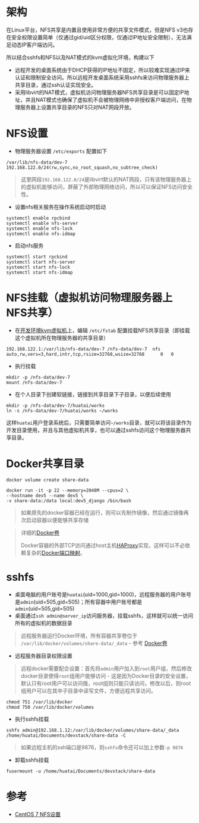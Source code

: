 # 架构

在Linux平台，NFS共享是内置且使用非常方便的共享文件模式，但是NFS v3也存在安全权限设置简单（仅通过gid/uid区分权限，仅通过IP地址安全限制），无法满足动态IP客户端访问。

所以结合sshfs和NFS以及NAT模式的kvm虚拟化环境，构建以下

* 远程开发的桌面系统由于DHCP获得的IP地址不固定，所以较难实现通过IP来认证和限制安全访问。所以远程开发桌面系统采用sshfs来访问物理服务器上共享目录，通过ssh认证实现安全。
* 采用libvirt的NAT模式，虚拟机访问物理服务器NFS共享目录是可以固定IP地址，并且NAT模式也确保了虚拟机不会被物理网络中非授权客户端访问，在物理服务器上设置共享目录的NFS只对NAT网段开放。

# NFS设置

* 物理服务器设置 `/etc/exports` 配置如下

```
/var/lib/nfs-data/dev-7    192.168.122.0/24(rw,sync,no_root_squash,no_subtree_check)
```

> 这里网段`192.168.122.0/24`是libvirt默认的NAT网段，只有该物理服务器上的虚拟机能够访问，屏蔽了外部物理网络访问，所以可以保证NFS访问安全性。

* 设置nfs相关服务在操作系统启动时启动

```
systemctl enable rpcbind
systemctl enable nfs-server
systemctl enable nfs-lock
systemctl enable nfs-idmap  
```

* 启动nfs服务

```
systemctl start rpcbind
systemctl start nfs-server
systemctl start nfs-lock
systemctl start nfs-idmap
```

# NFS挂载（虚拟机访问物理服务器上NFS共享）

* 在[开发环境kvm虚拟机](kvm)上，编辑 `/etc/fstab` 配置挂载NFS共享目录（即挂载这个虚拟机所在物理服务器的共享目录）

```
192.168.122.1:/var/lib/nfs-data/dev-7 /nfs-data/dev-7  nfs auto,rw,vers=3,hard,intr,tcp,rsize=32768,wsize=32768      0   0
```

* 执行挂载

```
mkdir -p /nfs-data/dev-7
mount /nfs-data/dev-7
```

* 在个人目录下创建软链接，链接到共享目录下子目录，以便后续使用

```
mkdir -p /nfs-data/dev-7/huatai/works
ln -s /nfs-data/dev-7/huatai/works ~/works
```

这样`huatai`用户登录系统后，只需要简单访问`~/works`目录，就可以将该目录作为开发目录使用，并且与其他虚拟机共享，也可以通过sshfs访问这个物理服务器共享目录。

# Docker共享目录

```
docker volume create share-data

docker run -it -p 22 --memory=2048M --cpus=2 \
--hostname dev5 --name dev5 \
-v share-data:/data local:dev5_django /bin/bash
```

> 如果原先的docker容器已经在运行，则可以先制作镜像，然后通过镜像再次启动容器以便能够共享存储

> 详细的[Docker卷](../virtual/docker/using_docker/docker_volume)
>
> Docker容器的外部TCP访问通过host主机[HAProxy](../service/proxy/mysql_load_balancing_haproxy)实现，这样可以不必依赖复杂的[Docker端口映射](../virtual/docker/using_docker/mapping_docker_container_port)。

# sshfs

* 桌面电脑的用户账号是`huatai`(uid=1000,gid=1000)，远程服务器的用户账号是`admin`(uid=505,gid=505)；所有容器中用户账号都是`admin`(uid=505,gid=505)
* 桌面通过`ssh admin@server_ip`访问服务器，挂载sshfs，这样就可以统一访问所有的虚拟机的数据目录

> 远程服务器运行Docker环境，所有容器共享卷位于 `/var/lib/docker/volumes/share-data/_data` - 参考 [Docker卷](../virtual/docker/using_docker/docker_volume)

* 远程服务器目录权限设置

> 远程docker需要配合设置：首先将`admin`用户加入到`root`用户组，然后修改docker目录使得`root`组用户能够访问 - 这是因为Docker目录的安全设置，默认只有root用户可以访问俄，root组则只能只读访问，修改以后，则root组用户可以在其中子目录中读写文件，方便远程共享访问。

```
chmod 751 /var/lib/docker
chmod 750 /var/lib/docker/volumes
```

* 执行sshfs挂载

```
sshfs admin@192.168.1.12:/var/lib/docker/volumes/share-data/_data /home/huatai/Documents/devstack/share-data -C
```

> 如果远程主机的ssh端口是9876，则`sshfs`命令还可以加上参数`-p 9876`

* 卸载sshfs挂载

```
fusermount -u /home/huatai/Documents/devstack/share-data
```

# 参考

* [CentOS 7 NFS设置](../service/nfs/setup_nfs_on_centos7)